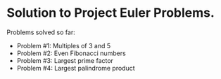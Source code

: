 # Solution to Project Euler Problems.
Problems solved so far:
- Problem #1: Multiples of 3 and 5
- Problem #2: Even Fibonacci numbers
- Problem #3: Largest prime factor
- Problem #4: Largest palindrome product